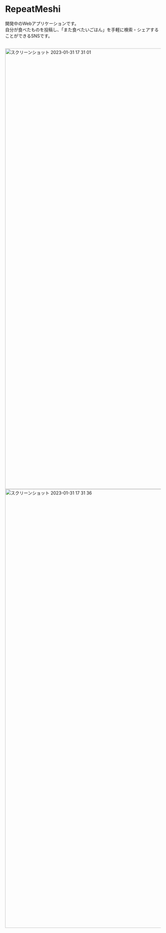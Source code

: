 # RepeatMeshi

開発中のWebアプリケーションです。<br>
自分が食べたものを投稿し、「また食べたいごはん」を手軽に検索・シェアすることができるSNSです。<br>
<br>

<img width="1423" alt="スクリーンショット 2023-01-31 17 31 01" src="https://user-images.githubusercontent.com/101512834/215708825-e27923c9-63d9-4169-9767-d9c62f22335d.png">

<img width="1417" alt="スクリーンショット 2023-01-31 17 31 36" src="https://user-images.githubusercontent.com/101512834/215708930-998e9b14-425a-4d6b-994b-1f4c66f5f1e9.png">
